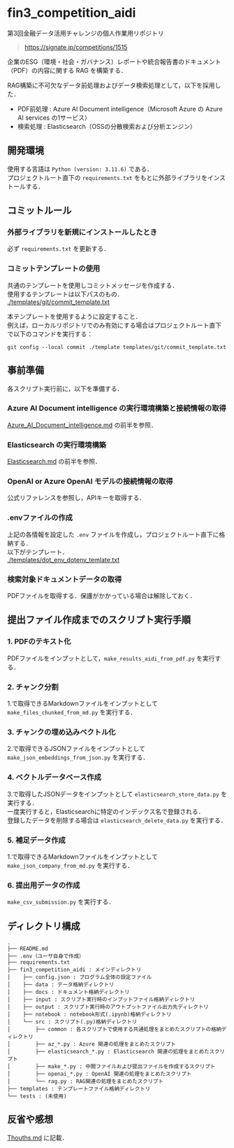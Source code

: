 # fin3_competition_aidi
第3回金融データ活用チャレンジの個人作業用リポジトリ
>https://signate.jp/competitions/1515

企業のESG（環境・社会・ガバナンス）レポートや統合報告書のドキュメント（PDF）の内容に関する RAG を構築する．

RAG構築に不可欠なデータ前処理およびデータ検索処理として，以下を採用した．
 - PDF前処理 : Azure AI Document intelligence（Microsoft Azure の Azure AI services の1サービス）
 - 検索処理 : Elasticsearch（OSSの分散検索および分析エンジン）

## 開発環境
使用する言語は `Python (version: 3.11.6)` である．  
プロジェクトルート直下の `requirements.txt` をもとに外部ライブラリをインストールする．

## コミットルール

### 外部ライブラリを新規にインストールしたとき
必ず `requirements.txt` を更新する．

### コミットテンプレートの使用
共通のテンプレートを使用しコミットメッセージを作成する．  
使用するテンプレートは以下パスのもの．  
[./templates/git/commit_template.txt](./templates/git/commit_template.txt)

本テンプレートを使用するように設定すること．  
例えば，ローカルリポジトリでのみ有効にする場合はプロジェクトルート直下で以下のコマンドを実行する：
```
git config --local commit ./template templates/git/commit_template.txt
```

## 事前準備
各スクリプト実行前に，以下を準備する．

### Azure AI Document intelligence の実行環境構築と接続情報の取得
[Azure_AI_Document_intelligence.md](./fin3_competition_aidi/docs/Azure_AI_Document_intelligence.md) の前半を参照．

### Elasticsearch の実行環境構築
[Elasticsearch.md](./fin3_competition_aidi/docs/elasticsearch.md) の前半を参照．

### OpenAI or Azure OpenAI モデルの接続情報の取得
公式リファレンスを参照し，APIキーを取得する．

### .envファイルの作成
上記の各情報を設定した `.env` ファイルを作成し，プロジェクトルート直下に格納する．  
以下がテンプレート．  
[./templates/dot_env_dotenv_temlate.txt](./templates/dot_env/dotenv_template.txt)

### 検索対象ドキュメントデータの取得
PDFファイルを取得する．保護がかかっている場合は解除しておく．

## 提出ファイル作成までのスクリプト実行手順

### 1. PDFのテキスト化
PDFファイルをインプットとして，`make_results_aidi_from_pdf.py` を実行する．  

### 2. チャンク分割
1.で取得できるMarkdownファイルをインプットとして `make_files_chunked_from_md.py` を実行する．

### 3. チャンクの埋め込みベクトル化
2.で取得できるJSONファイルをインプットとして `make_json_embeddings_from_json.py` を実行する．

### 4. ベクトルデータベース作成
3.で取得したJSONデータをインプットとして `elasticsearch_store_data.py` を実行する．  
一度実行すると，Elasticsearchに特定のインデックス名で登録される．  
登録したデータを削除する場合は `elasticsearch_delete_data.py` を実行する．

### 5. 補足データ作成
1.で取得できるMarkdownファイルをインプットとして `make_json_company_from_md.py` を実行する．

### 6. 提出用データの作成
`make_csv_submission.py` を実行する．

## ディレクトリ構成
```
.
├── README.md
├── .env（ユーザ自身で作成）
├── requirements.txt
├── fin3_competition_aidi : メインディレクトリ
│    ├── config.json : プログラム全体の設定ファイル
│    ├── data : データ格納ディレクトリ
│    ├── docs : ドキュメント格納ディレクトリ
│    ├── input : スクリプト実行時のインプットファイル格納ディレクトリ
│    ├── output : スクリプト実行時のアウトプットファイル出力先ディレクトリ
│    ├── notebook : notebook形式(.ipynb)格納ディレクトリ
│    └── src : スクリプト(.py)格納ディレクトリ
│        ├── common : 各スクリプトで使用する共通処理をまとめたスクリプトの格納ディレクトリ
│        ├── az_*.py : Azure 関連の処理をまとめたスクリプト
│        ├── elasticsearch_*.py : Elasticsearch 関連の処理をまとめたスクリプト
│        ├── make_*.py : 中間ファイルおよび提出ファイルを作成するスクリプト
│        ├── openai_*.py : OpenAI 関連の処理をまとめたスクリプト
│        └── rag.py : RAG関連の処理をまとめたスクリプト
├── templates : テンプレートファイル格納ディレクトリ
└── tests : (未使用)
```

## 反省や感想
[Thouths.md](./fin3_competition_aidi/docs/Thouths.md) に記載．
